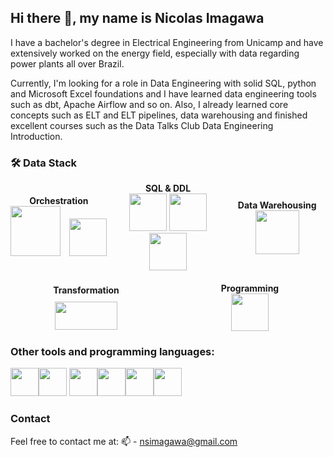 ## Hi there 👋, my name is Nicolas Imagawa

I have a bachelor's degree in Electrical Engineering from Unicamp and have extensively worked on the energy field, especially with data regarding power plants all over Brazil.

Currently, I'm looking for a role in Data Engineering with solid SQL, python and Microsoft Excel foundations and I have learned data engineering tools such as dbt, Apache Airflow and so on. Also, I already learned core concepts such as ELT and ELT pipelines, data warehousing and finished excellent courses such as the Data Talks Club Data Engineering Introduction.

### 🛠️ Data Stack

<div style="display: flex; flex-wrap: wrap; gap: 20px; justify-content: center; align-items: center; text-align: center;">
  <!-- Orchestration -->
  <div style="flex: 1 1 150px; min-width: 150px;">
    <strong>Orchestration</strong><br>
    <img src="https://cdn.jsdelivr.net/gh/devicons/devicon@latest/icons/apacheairflow/apacheairflow-original-wordmark.svg" width="80" height="80" />
    <img src="https://github.com/user-attachments/assets/79abfbb2-b885-4887-9c98-a8cd239c3ad3" width="60" height="60" style="margin-left: 10px;" />
  </div>
  
  <!-- SQL & DDL -->
  <div style="flex: 1 1 150px; min-width: 150px;">
    <strong>SQL & DDL</strong><br>
    <img src="https://cdn.jsdelivr.net/gh/devicons/devicon@latest/icons/postgresql/postgresql-plain-wordmark.svg" width="60" height="60" />
    <img src="https://cdn.jsdelivr.net/gh/devicons/devicon@latest/icons/oracle/oracle-original.svg" width="60" height="60" />
    <img src="https://cdn.jsdelivr.net/gh/devicons/devicon@latest/icons/mysql/mysql-original-wordmark.svg" width="60" height="60" />
  </div>
  
  <!-- Data Warehousing -->
  <div style="flex: 1 1 150px; min-width: 150px;">
    <strong>Data Warehousing</strong><br>
    <img src="https://cdn.jsdelivr.net/gh/devicons/devicon@latest/icons/googlecloud/googlecloud-original.svg" width="70" height="70" />
  </div>
  
  <!-- Transformation -->
  <div style="flex: 1 1 150px; min-width: 150px;">
    <strong>Transformation</strong><br>
    <img src="https://github.com/user-attachments/assets/2a01a309-085c-451c-a794-3cc23d5db9c2" width="100" height="45" style="margin-top: 10px;" />
  </div>
  
  <!-- Programming Languages -->
  <div style="flex: 1 1 150px; min-width: 150px;">
    <strong>Programming</strong><br>
    <img src="https://cdn.jsdelivr.net/gh/devicons/devicon@latest/icons/python/python-original-wordmark.svg" width="60" height="60" />
  </div>
</div>
          
### Other tools and programming languages:

<img src="https://cdn.jsdelivr.net/gh/devicons/devicon@latest/icons/linux/linux-original.svg" width="45" height="45" /><img src="https://cdn.jsdelivr.net/gh/devicons/devicon@latest/icons/c/c-original.svg" width="45" height="45" /> <img src="https://cdn.jsdelivr.net/gh/devicons/devicon@latest/icons/arduino/arduino-original-wordmark.svg" width="45" height="45" /><img src="https://cdn.jsdelivr.net/gh/devicons/devicon@latest/icons/html5/html5-plain-wordmark.svg" width="45" height="45" /><img src="https://cdn.jsdelivr.net/gh/devicons/devicon@latest/icons/css3/css3-plain-wordmark.svg" width="45" height="45" /><img src="https://cdn.jsdelivr.net/gh/devicons/devicon@latest/icons/javascript/javascript-original.svg" width="45" height="45" />

### Contact
Feel free to contact me at:
📫 - nsimagawa@gmail.com

<!--
**NicolasImagawa/NicolasImagawa** is a ✨ _special_ ✨ repository because its `README.md` (this file) appears on your GitHub profile.

Here are some ideas to get you started:

- 🔭 I’m currently working on ...
- 🌱 I’m currently learning ...
- 👯 I’m looking to collaborate on ...
- 🤔 I’m looking for help with ...
- 💬 Ask me about ...
- 📫 How to reach me: ...
- 😄 Pronouns: ...
- ⚡ Fun fact: ...
-->
